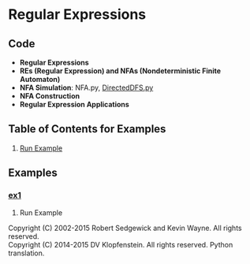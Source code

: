 # Regular Expressions

## Code
  * **Regular Expressions**
  * **REs (Regular Expression) and NFAs (Nondeterministic Finite Automaton)**
  * **NFA Simulation**: 
    NFA.py, 
    [DirectedDFS.py](../py/AlgsSedgewickWayne/DepthFirstPaths.py)
  * **NFA Construction**
  * **Regular Expression Applications**

## Table of Contents for Examples
  1. [Run Example](#ex1)

## Examples 
### [ex1](#table-of-contents-for-examples)
1. Run Example

Copyright (C) 2002-2015 Robert Sedgewick and Kevin Wayne.  All rights reserved.    
Copyright (C) 2014-2015 DV Klopfenstein. All rights reserved. Python translation.
